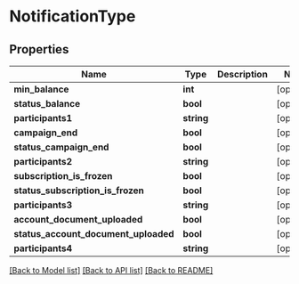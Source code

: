 # NotificationType

## Properties
Name | Type | Description | Notes
------------ | ------------- | ------------- | -------------
**min_balance** | **int** |  | [optional] 
**status_balance** | **bool** |  | [optional] 
**participants1** | **string** |  | [optional] 
**campaign_end** | **bool** |  | [optional] 
**status_campaign_end** | **bool** |  | [optional] 
**participants2** | **string** |  | [optional] 
**subscription_is_frozen** | **bool** |  | [optional] 
**status_subscription_is_frozen** | **bool** |  | [optional] 
**participants3** | **string** |  | [optional] 
**account_document_uploaded** | **bool** |  | [optional] 
**status_account_document_uploaded** | **bool** |  | [optional] 
**participants4** | **string** |  | [optional] 

[[Back to Model list]](../README.md#documentation-for-models) [[Back to API list]](../README.md#documentation-for-api-endpoints) [[Back to README]](../README.md)

